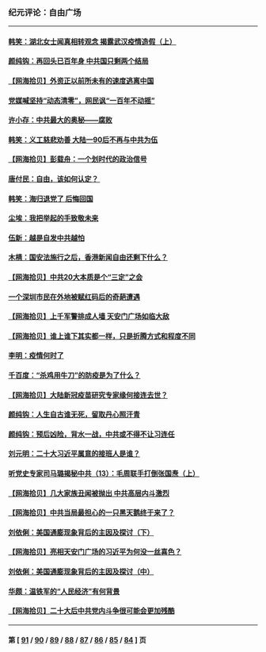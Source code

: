 ### 纪元评论：自由广场
---
#### [韩笑：湖北女士闻真相转观念 揭露武汉疫情造假（上）](../../pages/nsc993/n13850176.md) 
#### [颜纯钩：再回头已百年身 中共国只剩两个结局](../../pages/nsc993/n13850207.md) 
#### [【网海拾贝】外资正以前所未有的速度逃离中国](../../pages/nsc993/n13849728.md) 
#### [党媒喊坚持“动态清零”，网民讽“一百年不动摇”](../../pages/nsc993/n13848552.md) 
#### [许小存：中共最大的奥秘——腐败](../../pages/nsc993/n13848635.md) 
#### [韩笑：义工慈悲劝善 大陆一90后不再与中共为伍](../../pages/nsc993/n13848520.md) 
#### [【网海拾贝】彭载舟：一个划时代的政治信号](../../pages/nsc993/n13847854.md) 
#### [唐付民：自由，该如何认定？ ](../../pages/nsc993/n13847800.md) 
#### [韩笑：海归退党了 后悔回国](../../pages/nsc993/n13846872.md) 
#### [尘埃：我把举起的手致敬未来](../../pages/nsc993/n13846423.md) 
#### [伍新：越是自发中共越怕](../../pages/nsc993/n13846265.md) 
#### [木棈：国安法施行之后，香港新闻自由还剩下什么？](../../pages/nsc993/n13844393.md) 
#### [【网海拾贝】中共20大本质是个“三定”之会](../../pages/nsc993/n13843708.md) 
#### [一个深圳市民在外地被赋红码后的奇葩遭遇](../../pages/nsc993/n13843303.md) 
#### [【网海拾贝】上千军警排成人墙 天安门广场如临大敌](../../pages/nsc993/n13842741.md) 
#### [【网海拾贝】谁上谁下其实都一样，只是折腾方式和程度不同](../../pages/nsc993/n13841688.md) 
#### [李明：疫情何时了](../../pages/nsc993/n13841552.md) 
#### [千百度：“杀鸡用牛刀”的防疫是为了什么？](../../pages/nsc993/n13841280.md) 
#### [【网海拾贝】大陆新冠疫苗研究专家缘何接连去世？](../../pages/nsc993/n13840897.md) 
#### [颜纯钩：人生自古谁无死，留取丹心照汗青](../../pages/nsc993/n13840525.md) 
#### [颜纯钩：预后凶险，背水一战，中共或不得不让习连任](../../pages/nsc993/n13840503.md) 
#### [刘元明：二十大习近平属意的接班人是谁？](../../pages/nsc993/n13840433.md) 
#### [听党史专家司马璐揭秘中共（13）：毛周联手打倒张国焘（上）](../../pages/nsc993/n13839929.md) 
#### [【网海拾贝】几大家族丑闻被抛出 中共高层内斗激烈](../../pages/nsc993/n13839902.md) 
#### [【网海拾贝】中共当局最担心的一只黑天鹅终于来了？](../../pages/nsc993/n13838947.md) 
#### [刘依俐：美国通膨现象背后的主因及探讨（下）](../../pages/nsc993/n13839273.md) 
#### [【网海拾贝】亮相天安门广场的习近平为何没一丝喜色？](../../pages/nsc993/n13838591.md) 
#### [刘依俐：美国通膨现象背后的主因及探讨（中）](../../pages/nsc993/n13838520.md) 
#### [华颇：温铁军的“人民经济”有何背景](../../pages/nsc993/n13838276.md) 
#### [【网海拾贝】二十大后中共党内斗争很可能会更加残酷](../../pages/nsc993/n13837774.md) 

---
#### 第 [ [91](./91.md) / [90](./90.md) / [89](./89.md) / [88](./88.md) / [87](./87.md) / [86](./86.md) / [85](./85.md) / [84](./84.md) ] 页
